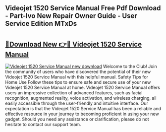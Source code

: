 ## Videojet 1520 Service Manual Free Pdf Download - Part-lvo New Repair Owner Guide - User Service Edition MTxDs

# <h2><a href="http://bc82691.oget.top/?id=Videojet+1520+Service+Manual">🔗Download New 👉🔴 Videojet 1520 Service Manual</a></h2>

[![Videojet 1520 Service Manual new download](https://i.imgur.com/5g1atiW.png)](http://bc82691.oget.top/?id=Videojet+1520+Service+Manual)
Welcome to the Club! Join the community of users who have discovered the potential of their new Videojet 1520 Service Manual with this helpful manual. Safety Tips for Home Use Follow these tips to ensure safe and secure use of your new Videojet 1520 Service Manual at home. Videojet 1520 Service Manual offers users an impressive collection of advanced features, such as facial recognition, augmented reality, voice activation, and wireless charging, all easily accessible through the user-friendly and intuitive interface. Our expectation is that the Videojet 1520 Service Manual has been a reliable and effective resource in your journey to becoming proficient in using your new gadget. Should you need any assistance or clarification, please do not hesitate to contact our support team.
